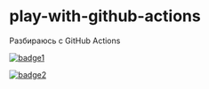 # play-with-github-actions
Разбираюсь с GitHub Actions

[![badge1][img]][wf]

[![badge2][img2]][wf2]

[img]: https://github.com/Mazdaywik/play-with-github-actions/workflows/CI-windows/badge.svg
[wf]: https://github.com/Mazdaywik/play-with-github-actions/actions?query=workflow:CI-windows
[img2]: https://github.com/Mazdaywik/play-with-github-actions/workflows/CI-posix/badge.svg
[wf2]: https://github.com/Mazdaywik/play-with-github-actions/actions?query=workflow:CI-posix
